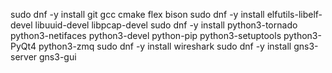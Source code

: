 sudo dnf -y install git gcc cmake flex bison
sudo dnf -y install elfutils-libelf-devel libuuid-devel libpcap-devel
sudo dnf -y install python3-tornado python3-netifaces python3-devel python-pip python3-setuptools python3-PyQt4 python3-zmq
sudo dnf -y install wireshark
sudo dnf -y install gns3-server gns3-gui
